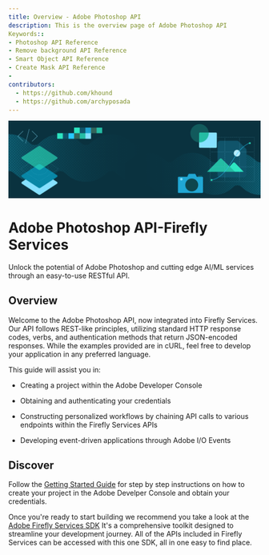 ```yaml
---
title: Overview - Adobe Photoshop API
description: This is the overview page of Adobe Photoshop API
Keywords::
- Photoshop API Reference
- Remove background API Reference
- Smart Object API Reference
- Create Mask API Reference
-
contributors:
  - https://github.com/khound
  - https://github.com/archyposada
---
```


<Hero slots="image, heading, text" background="rgb(64, 34, 138)"/>

![Hero image](./hero.png)

# Adobe Photoshop API-Firefly Services

Unlock the potential of Adobe Photoshop and cutting edge AI/ML services through an easy-to-use RESTful API.

## Overview

Welcome to the Adobe Photoshop API, now integrated into Firefly Services. Our API follows REST-like principles, utilizing standard HTTP response codes, verbs, and authentication methods that return JSON-encoded responses. While the examples provided are in cURL, feel free to develop your application in any preferred language.

This guide will assist you in:
- Creating a project within the Adobe Developer Console

- Obtaining and authenticating your credentials

- Constructing personalized workflows by chaining API calls to various endpoints within the Firefly Services APIs

- Developing event-driven applications through Adobe I/O Events

## Discover

Follow the [Getting Started Guide](../guides/get-started.md) for step by step instructions on how to create your project in the Adobe Develper Console and obtain your credentials. 

Once you're ready to start building we recommend you take a look at the [Adobe Firefly Services SDK](./sdks/) It's a comprehensive toolkit designed to streamline your development journey. All of the APIs included in Firefly Services can be accessed with this one SDK, all in one easy to find place.


<br/><br/><br/><br/>